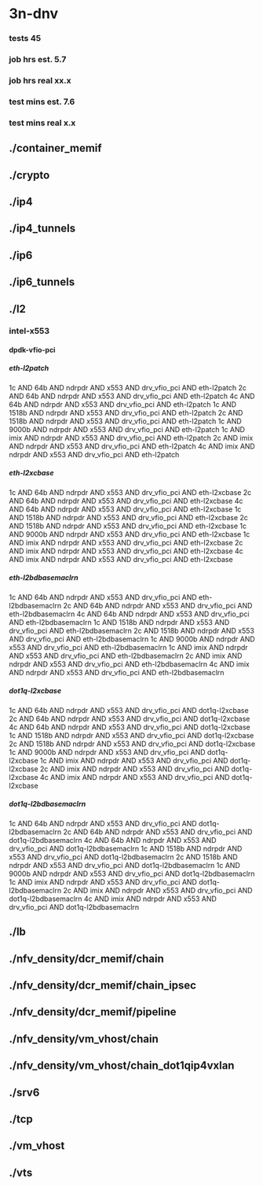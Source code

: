 # 3n-dnv
### tests 45
### job hrs est. 5.7
### job hrs real xx.x
### test mins est. 7.6
### test mins real x.x
## ./container_memif
## ./crypto
## ./ip4
## ./ip4_tunnels
## ./ip6
## ./ip6_tunnels
## ./l2
### intel-x553
#### dpdk-vfio-pci
##### eth-l2patch
1c AND 64b AND ndrpdr AND x553 AND drv_vfio_pci AND eth-l2patch
2c AND 64b AND ndrpdr AND x553 AND drv_vfio_pci AND eth-l2patch
4c AND 64b AND ndrpdr AND x553 AND drv_vfio_pci AND eth-l2patch
1c AND 1518b AND ndrpdr AND x553 AND drv_vfio_pci AND eth-l2patch
2c AND 1518b AND ndrpdr AND x553 AND drv_vfio_pci AND eth-l2patch
1c AND 9000b AND ndrpdr AND x553 AND drv_vfio_pci AND eth-l2patch
1c AND imix AND ndrpdr AND x553 AND drv_vfio_pci AND eth-l2patch
2c AND imix AND ndrpdr AND x553 AND drv_vfio_pci AND eth-l2patch
4c AND imix AND ndrpdr AND x553 AND drv_vfio_pci AND eth-l2patch
##### eth-l2xcbase
1c AND 64b AND ndrpdr AND x553 AND drv_vfio_pci AND eth-l2xcbase
2c AND 64b AND ndrpdr AND x553 AND drv_vfio_pci AND eth-l2xcbase
4c AND 64b AND ndrpdr AND x553 AND drv_vfio_pci AND eth-l2xcbase
1c AND 1518b AND ndrpdr AND x553 AND drv_vfio_pci AND eth-l2xcbase
2c AND 1518b AND ndrpdr AND x553 AND drv_vfio_pci AND eth-l2xcbase
1c AND 9000b AND ndrpdr AND x553 AND drv_vfio_pci AND eth-l2xcbase
1c AND imix AND ndrpdr AND x553 AND drv_vfio_pci AND eth-l2xcbase
2c AND imix AND ndrpdr AND x553 AND drv_vfio_pci AND eth-l2xcbase
4c AND imix AND ndrpdr AND x553 AND drv_vfio_pci AND eth-l2xcbase
##### eth-l2bdbasemaclrn
1c AND 64b AND ndrpdr AND x553 AND drv_vfio_pci AND eth-l2bdbasemaclrn
2c AND 64b AND ndrpdr AND x553 AND drv_vfio_pci AND eth-l2bdbasemaclrn
4c AND 64b AND ndrpdr AND x553 AND drv_vfio_pci AND eth-l2bdbasemaclrn
1c AND 1518b AND ndrpdr AND x553 AND drv_vfio_pci AND eth-l2bdbasemaclrn
2c AND 1518b AND ndrpdr AND x553 AND drv_vfio_pci AND eth-l2bdbasemaclrn
1c AND 9000b AND ndrpdr AND x553 AND drv_vfio_pci AND eth-l2bdbasemaclrn
1c AND imix AND ndrpdr AND x553 AND drv_vfio_pci AND eth-l2bdbasemaclrn
2c AND imix AND ndrpdr AND x553 AND drv_vfio_pci AND eth-l2bdbasemaclrn
4c AND imix AND ndrpdr AND x553 AND drv_vfio_pci AND eth-l2bdbasemaclrn
##### dot1q-l2xcbase
1c AND 64b AND ndrpdr AND x553 AND drv_vfio_pci AND dot1q-l2xcbase
2c AND 64b AND ndrpdr AND x553 AND drv_vfio_pci AND dot1q-l2xcbase
4c AND 64b AND ndrpdr AND x553 AND drv_vfio_pci AND dot1q-l2xcbase
1c AND 1518b AND ndrpdr AND x553 AND drv_vfio_pci AND dot1q-l2xcbase
2c AND 1518b AND ndrpdr AND x553 AND drv_vfio_pci AND dot1q-l2xcbase
1c AND 9000b AND ndrpdr AND x553 AND drv_vfio_pci AND dot1q-l2xcbase
1c AND imix AND ndrpdr AND x553 AND drv_vfio_pci AND dot1q-l2xcbase
2c AND imix AND ndrpdr AND x553 AND drv_vfio_pci AND dot1q-l2xcbase
4c AND imix AND ndrpdr AND x553 AND drv_vfio_pci AND dot1q-l2xcbase
##### dot1q-l2bdbasemaclrn
1c AND 64b AND ndrpdr AND x553 AND drv_vfio_pci AND dot1q-l2bdbasemaclrn
2c AND 64b AND ndrpdr AND x553 AND drv_vfio_pci AND dot1q-l2bdbasemaclrn
4c AND 64b AND ndrpdr AND x553 AND drv_vfio_pci AND dot1q-l2bdbasemaclrn
1c AND 1518b AND ndrpdr AND x553 AND drv_vfio_pci AND dot1q-l2bdbasemaclrn
2c AND 1518b AND ndrpdr AND x553 AND drv_vfio_pci AND dot1q-l2bdbasemaclrn
1c AND 9000b AND ndrpdr AND x553 AND drv_vfio_pci AND dot1q-l2bdbasemaclrn
1c AND imix AND ndrpdr AND x553 AND drv_vfio_pci AND dot1q-l2bdbasemaclrn
2c AND imix AND ndrpdr AND x553 AND drv_vfio_pci AND dot1q-l2bdbasemaclrn
4c AND imix AND ndrpdr AND x553 AND drv_vfio_pci AND dot1q-l2bdbasemaclrn
## ./lb
## ./nfv_density/dcr_memif/chain
## ./nfv_density/dcr_memif/chain_ipsec
## ./nfv_density/dcr_memif/pipeline
## ./nfv_density/vm_vhost/chain
## ./nfv_density/vm_vhost/chain_dot1qip4vxlan
## ./srv6
## ./tcp
## ./vm_vhost
## ./vts
